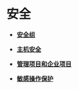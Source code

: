 # 安全<a name="ZH-CN_TOPIC_0092499769"></a>

-   **[安全组](安全组.md)**  

-   **[主机安全](主机安全.md)**  

-   **[管理项目和企业项目](管理项目和企业项目.md)**  

-   **[敏感操作保护](敏感操作保护.md)**  


